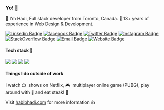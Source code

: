 ### Yo! 👋
🐸  I'm Hadi, Full stack developer from Toronto, Canada. 💪  13+ years of experience in Web Design & Development.

[![Linkedin Badge](https://img.shields.io/badge/-habibhadi-blue?style=flat&logo=Linkedin&logoColor=white&link=http://bd.linkedin.com/in/habibhadi)](http://bd.linkedin.com/in/habibhadi)
[![facebook Badge](https://img.shields.io/badge/-habib.hadi-3b5998?style=flat&labelColor=3b5998&logo=facebook&logoColor=white&link=https://facebook.com/habib.hadi)](https://facebook.com/habib.hadi)
[![Twitter Badge](https://img.shields.io/badge/-@habibhadi-1ca0f1?style=flat&labelColor=1ca0f1&logo=twitter&logoColor=white&link=https://twitter.com/habibhadi)](https://twitter.com/habibhadi)
[![Instagram Badge](https://img.shields.io/badge/-@habibhadi-purple?style=flat&logo=instagram&logoColor=white&link=https://instagram.com/habibhadi/)](https://instagram.com/habibhadi)
[![StackOverflow Badge](https://img.shields.io/badge/-hadi-f48024?style=flat&logo=stackoverflow&logoColor=white&link=http://stackoverflow.com/users/389258/hadi)](http://stackoverflow.com/users/389258/hadi)
[![Email Badge](https://img.shields.io/badge/-me@habibhadi.com-c14438?style=flat&logo=email&logoColor=white&link=mailto:me@habibhadi.com)](mailto:me@habibhadi.com)
[![Website Badge](https://img.shields.io/badge/-habibhadi.com-264653?style=flat&logo=Google-Chrome&logoColor=white&link=http://habibhadi.com)](http://habibhadi.com)

#### Tech stack 🙈
![](https://img.shields.io/badge/-php-8892be?style=flat&logo=php&logoColor=white)
![](https://img.shields.io/badge/-html5-e34f26?style=flat&logo=html5&logoColor=white)
![](https://img.shields.io/badge/-sass-bf4080?style=flat&logo=sass&logoColor=white)
![](https://img.shields.io/badge/-javascript-f7df1e?style=flat&logo=javascript&logoColor=white)

#### Things I do outside of work
I watch 📺 &nbsp;shows on Netflix, 🎮 &nbsp;multiplayer online game (PUBG), play around with 🎸 and eat steak! 🥩 

Visit [habibhadi.com](http://habibhadi.com) for more information 👍 
